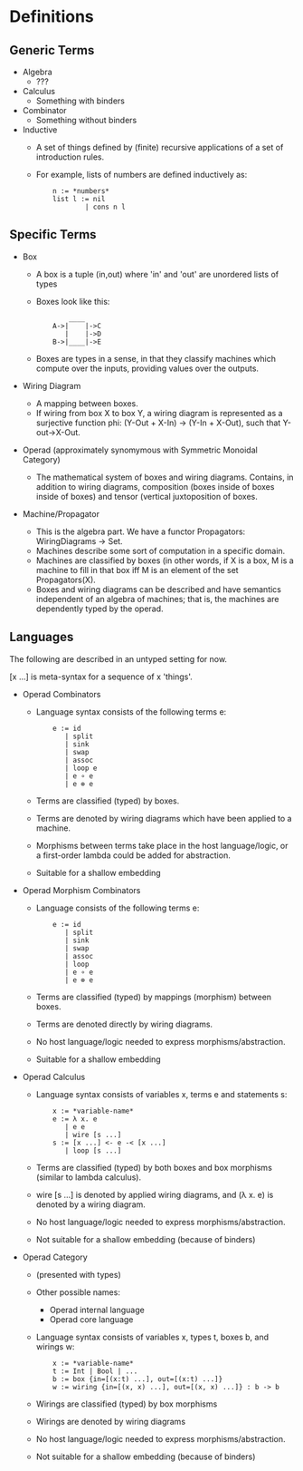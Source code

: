 Definitions
====================

Generic Terms
--------------------

* Algebra
  - ???
* Calculus
  - Something with binders
* Combinator
  - Something without binders
* Inductive
  - A set of things defined by (finite) recursive applications of a set of
    introduction rules.
  - For example, lists of numbers are defined inductively as:

            n := *numbers*
            list l := nil
                    | cons n l

Specific Terms
--------------------

* Box
  - A box is a tuple (in,out) where 'in' and 'out' are unordered lists of types
  - Boxes look like this:

                ____
            A->|    |->C
               |    |->D
            B->|____|->E

  - Boxes are types in a sense, in that they classify machines which compute
    over the inputs, providing values over the outputs.
* Wiring Diagram
  - A mapping between boxes.
  - If wiring from box X to box Y, a wiring diagram is represented as a surjective
    function phi: (Y-Out + X-In) -> (Y-In + X-Out), such that Y-out->X-Out.
* Operad (approximately synomymous with Symmetric Monoidal Category)
  - The mathematical system of boxes and wiring diagrams.  Contains, in addition to wiring
    diagrams, composition (boxes inside of boxes inside of boxes) and tensor (vertical juxtoposition     of boxes.

* Machine/Propagator
  - This is the algebra part. We have a functor Propagators: WiringDiagrams -> Set.
  - Machines describe some sort of computation in a specific domain.
  - Machines are classified by boxes (in other words, if X is a box, M is a machine to fill in that box iff M is an element of the set Propagators(X).
  - Boxes and wiring diagrams can be described and have semantics independent
    of an algebra of machines; that is, the machines are dependently typed by the operad.

Languages
--------------------

The following are described in an untyped setting for now.

[x ...] is meta-syntax for a sequence of x 'things'.

* Operad Combinators
  - Language syntax consists of the following terms e:

            e := id
               | split
               | sink
               | swap
               | assoc
               | loop e
               | e ∘ e
               | e ⊗ e
  - Terms are classified (typed) by boxes.
  - Terms are denoted by wiring diagrams which have been applied to a machine.
  - Morphisms between terms take place in the host language/logic, or a
    first-order lambda could be added for abstraction.
  - Suitable for a shallow embedding
* Operad Morphism Combinators
  - Language consists of the following terms e:

            e := id
               | split
               | sink
               | swap
               | assoc
               | loop
               | e ∘ e
               | e ⊗ e
  - Terms are classified (typed) by mappings (morphism) between boxes.
  - Terms are denoted directly by wiring diagrams.
  - No host language/logic needed to express morphisms/abstraction.
  - Suitable for a shallow embedding
* Operad Calculus
  - Language syntax consists of variables x, terms e and statements s:

            x := *variable-name*
            e := λ x. e
               | e e
               | wire [s ...]
            s := [x ...] <- e -< [x ...]
               | loop [s ...]
  - Terms are classified (typed) by both boxes and box morphisms (similar to
    lambda calculus).
  - wire [s ...] is denoted by applied wiring diagrams, and (λ x. e) is denoted
    by a wiring diagram.
  - No host language/logic needed to express morphisms/abstraction.
  - Not suitable for a shallow embedding (because of binders)
* Operad Category
  - (presented with types)
  - Other possible names:
    + Operad internal language
    + Operad core language
  - Language syntax consists of variables x, types t, boxes b, and wirings w:

            x := *variable-name*
            t := Int | Bool | ...
            b := box {in=[(x:t) ...], out=[(x:t) ...]}
            w := wiring {in=[(x, x) ...], out=[(x, x) ...]} : b -> b
  - Wirings are classified (typed) by box morphisms
  - Wirings are denoted by wiring diagrams
  - No host language/logic needed to express morphisms/abstraction.
  - Not suitable for a shallow embedding (because of binders)
